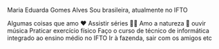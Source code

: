 Maria Eduarda Gomes Alves
Sou brasileira, atualmente no IFTO
 
Algumas coisas que amo ❤️
Assistir séries 🍿🎥
Amo a natureza 🌱
ouvir música
Praticar exercício físico 
Faço o curso de técnico de informática integrado ao ensino médio no IFTO
Ir à fazenda, sair com os amigos etc

